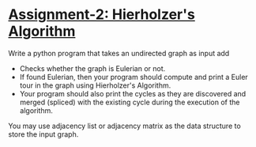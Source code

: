 # [Assignment-2: Hierholzer's Algorithm][def1]

Write a python program that takes an undirected graph as input add

- Checks whether the graph is Eulerian or not.
- If found Eulerian, then your program should compute and print a Euler tour in the graph using Hierholzer's Algorithm.
- Your program should also print the cycles as they are discovered and merged (spliced) with the existing cycle during the execution of the algorithm.

You may use adjacency list or adjacency matrix as the data structure to store the input graph.

[def1]: https://classroom.google.com/u/1/c/Nzk1NTU1ODE2Mzc5/a/ODEyMTc3MjY2NjI1/details
